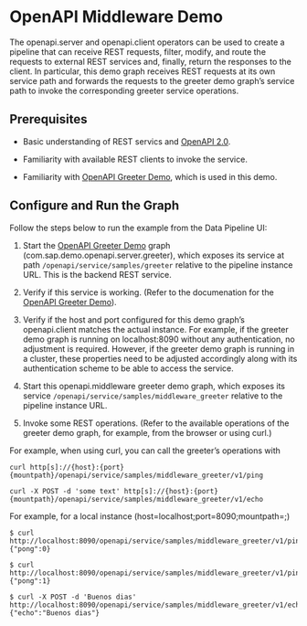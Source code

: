 <!-- loio575cd079a1654a129b8989f4e36574f6 -->

# OpenAPI Middleware Demo

The openapi.server and openapi.client operators can be used to create a pipeline that can receive REST requests, filter, modify, and route the requests to external REST services and, finally, return the responses to the client. In particular, this demo graph receives REST requests at its own service path and forwards the requests to the greeter demo graph’s service path to invoke the corresponding greeter service operations.



<a name="loio575cd079a1654a129b8989f4e36574f6__section_fg3_t52_svb"/>

## Prerequisites

-   Basic understanding of REST servics and [OpenAPI 2.0](https://swagger.io/specification/v2/).



-   Familiarity with available REST clients to invoke the service.
-   Familiarity with [OpenAPI Greeter Demo](openapi-greeter-demo-f4310e5.md), which is used in this demo.



<a name="loio575cd079a1654a129b8989f4e36574f6__section_pv4_ks2_svb"/>

## Configure and Run the Graph

Follow the steps below to run the example from the Data Pipeline UI:

1.  Start the [OpenAPI Greeter Demo](openapi-greeter-demo-f4310e5.md) graph \(com.sap.demo.openapi.server.greeter\), which exposes its service at path `/openapi/service/samples/greeter` relative to the pipeline instance URL. This is the backend REST service.

2.  Verify if this service is working. \(Refer to the documenation for the [OpenAPI Greeter Demo](openapi-greeter-demo-f4310e5.md)\).

3.  Verify if the host and port configured for this demo graph’s openapi.client matches the actual instance. For example, if the greeter demo graph is running on localhost:8090 without any authentication, no adjustment is required. However, if the greeter demo graph is running in a cluster, these properties need to be adjusted accordingly along with its authentication scheme to be able to access the service.

4.  Start this openapi.middleware greeter demo graph, which exposes its service `/openapi/service/samples/middleware_greeter` relative to the pipeline instance URL.

5.  Invoke some REST operations. \(Refer to the available operations of the greeter demo graph, for example, from the browser or using curl.\)


For example, when using curl, you can call the greeter’s operations with

```
curl http[s]://{host}:{port}{mountpath}/openapi/service/samples/middleware_greeter/v1/ping

curl -X POST -d 'some text' http[s]://{host}:{port}{mountpath}/openapi/service/samples/middleware_greeter/v1/echo
```

For example, for a local instance \(host=localhost;port=8090;mountpath=;\)

```
$ curl http://localhost:8090/openapi/service/samples/middleware_greeter/v1/ping
{"pong":0}

$ curl http://localhost:8090/openapi/service/samples/middleware_greeter/v1/ping
{"pong":1}

$ curl -X POST -d 'Buenos dias' http://localhost:8090/openapi/service/samples/middleware_greeter/v1/echo
{"echo":"Buenos dias"}
```


